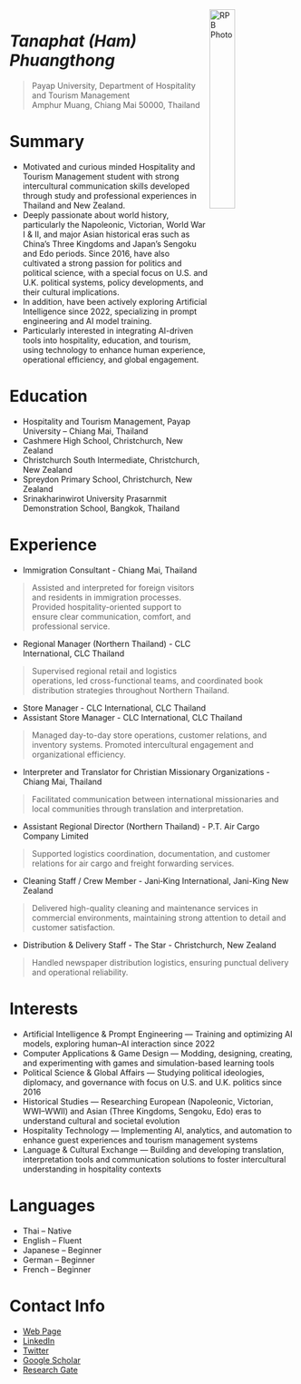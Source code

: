 <img src="http://hamphuangthong.github.io/ham.jpg" alt="RPB Photo" align="right" width="30%"/>

# _Tanaphat (Ham) Phuangthong_
> Payap University, Department of Hospitality and Tourism Management<br />
> Amphur Muang, Chiang Mai 50000, Thailand<br />

# Summary
* Motivated and curious minded Hospitality and Tourism Management student with strong intercultural communication skills developed through study and professional experiences in Thailand and New Zealand.
* Deeply passionate about world history, particularly the Napoleonic, Victorian, World War I & II, and major Asian historical eras such as China’s Three Kingdoms and Japan’s Sengoku and Edo periods. Since 2016, have also cultivated a strong passion for politics and political science, with a special focus on U.S. and U.K. political systems, policy developments, and their cultural implications.
* In addition, have been actively exploring Artificial Intelligence since 2022, specializing in prompt engineering and AI model training.
* Particularly interested in integrating AI-driven tools into hospitality, education, and tourism, using technology to enhance human experience, operational efficiency, and global engagement.

# Education
* Hospitality and Tourism Management, Payap University – Chiang Mai, Thailand
* Cashmere High School, Christchurch, New Zealand
* Christchurch South Intermediate, Christchurch, New Zealand
* Spreydon Primary School, Christchurch, New Zealand
* Srinakharinwirot University Prasarnmit Demonstration School, Bangkok, Thailand

# Experience
* Immigration Consultant - Chiang Mai, Thailand
> Assisted and interpreted for foreign visitors and residents in immigration processes. Provided hospitality-oriented support to ensure clear communication, comfort, and professional service.
* Regional Manager (Northern Thailand) - CLC International, CLC Thailand
> Supervised regional retail and logistics operations, led cross-functional teams, and coordinated book distribution strategies throughout Northern Thailand.
* Store Manager - CLC International, CLC Thailand
* Assistant Store Manager - CLC International, CLC Thailand
> Managed day-to-day store operations, customer relations, and inventory systems. Promoted intercultural engagement and organizational efficiency.
* Interpreter and Translator for Christian Missionary Organizations - Chiang Mai, Thailand
> Facilitated communication between international missionaries and local communities through translation and interpretation.
* Assistant Regional Director (Northern Thailand) - P.T. Air Cargo Company Limited
> Supported logistics coordination, documentation, and customer relations for air cargo and freight forwarding services.
* Cleaning Staff / Crew Member - Jani‑King International, Jani-King New Zealand
> Delivered high-quality cleaning and maintenance services in commercial environments, maintaining strong attention to detail and customer satisfaction.
* Distribution & Delivery Staff - The Star - Christchurch, New Zealand
> Handled newspaper distribution logistics, ensuring punctual delivery and operational reliability.

# Interests
* Artificial Intelligence & Prompt Engineering — Training and optimizing AI models, exploring human–AI interaction since 2022
* Computer Applications & Game Design — Modding, designing, creating, and experimenting with games and simulation-based learning tools
* Political Science & Global Affairs — Studying political ideologies, diplomacy, and governance with focus on U.S. and U.K. politics since 2016
* Historical Studies — Researching European (Napoleonic, Victorian, WWI–WWII) and Asian (Three Kingdoms, Sengoku, Edo) eras to understand cultural and societal evolution
* Hospitality Technology — Implementing AI, analytics, and automation to enhance guest experiences and tourism management systems
* Language & Cultural Exchange — Building and developing translation, interpretation tools and communication solutions to foster intercultural understanding in hospitality contexts

# Languages
* Thai – Native
* English – Fluent
* Japanese – Beginner
* German – Beginner
* French – Beginner

# Contact Info
* [Web Page](https://rbatzing.github.io)
* [LinkedIn](https://www.linkedin.com/in/robert-batzinger)
* [Twitter](https://twitter.com/rbatz)
* [Google Scholar](https://scholar.google.com/citations?user=LYSacdYAAAAJ&hl=en)
* [Research Gate](https://www.researchgate.net/profile/Robert-Batzinger)

